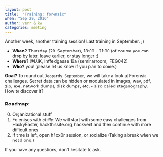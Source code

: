 ```yaml
---
layout: post
title:  "Training: forensic"
when: "Sep 29, 2016"
author: verr & kw
categories: meeting
---
```


Another week, another training session!
Last training in September. ;)

* **When?** Thursday (29. September), 18:00 - 21:00 (of course you can drop by later, leave earlier, or stay longer ;)
* **Where?** @IAIK, Inffeldgasse 16a (seminarroom, IFEG042)
* **Who?** you! (please let us know if you plan to come.)


**Goal?** To round out `Jeopardy September`, we will take a look at Forensic challenges. Secret data can be hidden or modulated in images, wav, pdf, zip, exe, network dumps, disk dumps, etc. - also called steganography. How to discover it?


### Roadmap:

0. Organizational stuff
1. Foreniscs with *chille*: We will start with some easy challenges from HackyEaster, hackthissite.org, hackvent and then continue with more difficult ones
2. If time is left, open h4xx0r session, or socialize
(Taking a break when we need one.)

If you have any questions, don't hesitate to ask.
